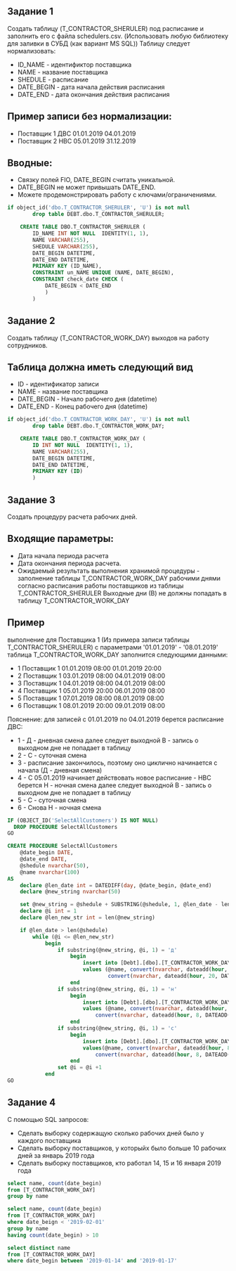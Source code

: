 ## Задание 1

Создать таблицу (T_CONTRACTOR_SHERULER) под расписание и заполнить его с файла schedulers.csv. (Использовать любую библиотеку для заливки в СУБД (как вариант MS SQL)) Таблицу следует нормализовать:
- ID_NAME - идентификтор поставщика
- NAME - название поставщика
- SHEDULE - расписание
- DATE_BEGIN - дата начала действия расписания
- DATE_END - дата окончания действия расписания

## Пример записи без нормализации:

- Поставщик 1 ДВС 01.01.2019 04.01.2019
- Поставщик 2 НВС 05.01.2019 31.12.2019

## Вводные:
- Связку полей FIO, DATE_BEGIN считать уникальной.
- DATE_BEGIN не может привышать DATE_END.
- Можете продемонстрировать работу с ключами/ограничениями.

```sql
if object_id('dbo.T_CONTRACTOR_SHERULER', 'U') is not null
        drop table DEBT.dbo.T_CONTRACTOR_SHERULER;

    CREATE TABLE DBO.T_CONTRACTOR_SHERULER (
        ID_NAME INT NOT NULL  IDENTITY(1, 1),
        NAME VARCHAR(255),
        SHEDULE VARCHAR(255),
        DATE_BEGIN DATETIME,
        DATE_END DATETIME,
        PRIMARY KEY (ID_NAME),
        CONSTRAINT un_NAME UNIQUE (NAME, DATE_BEGIN),
        CONSTRAINT check_date CHECK (
            DATE_BEGIN < DATE_END
            )
        )
```
## Задание 2
Создать таблицу (T_CONTRACTOR_WORK_DAY) выходов на работу сотрудников.

## Таблица должна иметь следующий вид
- ID - идентификатор записи
- NAME - название поставщика
- DATE_BEGIN - Начало рабочего дня (datetime)
- DATE_END - Конец рабочего дня (datetime)

```sql
if object_id('dbo.T_CONTRACTOR_WORK_DAY', 'U') is not null
        drop table DEBT.dbo.T_CONTRACTOR_WORK_DAY;

    CREATE TABLE DBO.T_CONTRACTOR_WORK_DAY (
        ID INT NOT NULL  IDENTITY(1, 1),
        NAME VARCHAR(255),
        DATE_BEGIN DATETIME,
        DATE_END DATETIME,
        PRIMARY KEY (ID)
        )
```

## Задание 3
Создать процедуру расчета рабочих дней.

## Входящие параметры:
- Дата начала периода расчета
- Дата окончания периода расчета.
- Ожидаемый результать выполнения хранимой процедуры - заполнение таблицы T_CONTRACTOR_WORK_DAY рабочими днями согласно расписания работы поставщиков из таблицы T_CONTRACTOR_SHERULER Выходные дни (В) не должны попадать в таблицу T_CONTRACTOR_WORK_DAY

## Пример 
выполнение для Поставщика 1 (Из примера записи таблицы T_CONTRACTOR_SHERULER) с параметрами '01.01.2019' - '08.01.2019' таблица T_CONTRACTOR_WORK_DAY заполнится следующими данными:

- 1 Поставщик 1 01.01.2019 08:00 01.01.2019 20:00
- 2 Поставщик 1 03.01.2019 08:00 04.01.2019 08:00 
- 3 Поставщик 1 04.01.2019 08:00 04.01.2019 08:00 
- 4 Поставщик 1 05.01.2019 20:00 06.01.2019 08:00 
- 5 Поставщик 1 07.01.2019 08:00 08.01.2019 08:00 
- 6 Поставщик 1 08.01.2019 20:00 09.01.2019 08:00

Пояснение: для записей с 01.01.2019 по 04.01.2019 берется расписание ДВС:
- 1 - Д - дневная смена далее следует выходной В - запись о выходном дне не попадает в таблицу
- 2 - С - суточная смена
- 3 - расписание закончилось, поэтому оно циклично начинается с начала (Д - дневная смена)
- 4 - С 05.01.2019 начинает действовать новое расписание - НВС берется Н - ночная смена далее следует выходной В - запись о выходном дне не попадает в таблицу
- 5 - С - суточная смена
- 6 - Снова Н - ночная смена

```sql
IF (OBJECT_ID('SelectAllCustomers') IS NOT NULL)
  DROP PROCEDURE SelectAllCustomers
GO

CREATE PROCEDURE SelectAllCustomers
    @date_begin DATE,
    @date_end DATE,
    @shedule nvarchar(50),
    @name nvarchar(100)
AS
    declare @len_date int = DATEDIFF(day, @date_begin, @date_end)
    declare @new_string nvarchar(50)

    set @new_string = @shedule + SUBSTRING(@shedule, 1, @len_date - len(@shedule))    
    declare @i int = 1
    declare @len_new_str int = len(@new_string)

    if @len_date > len(@shedule)
        while (@i <= @len_new_str)
            begin
                if substring(@new_string, @i, 1) = 'д'
                    begin 
                        insert into [Debt].[dbo].[T_CONTRACTOR_WORK_DAY]
                        values (@name, convert(nvarchar, dateadd(hour, 8, DATEADD(day, @i-1, cast(@date_begin as nvarchar))), 120),
                                convert(nvarchar, dateadd(hour, 20, DATEADD(day, @i-1, cast(@date_begin as nvarchar))), 120))
                    end
                if substring(@new_string, @i, 1) = 'н'
                    begin
                        insert into [Debt].[dbo].[T_CONTRACTOR_WORK_DAY]
                        values (@name, convert(nvarchar, dateadd(hour, 20, DATEADD(day, @i-1, cast(@date_begin as nvarchar))), 120),
                            convert(nvarchar, dateadd(hour, 8, DATEADD(day, @i, cast(@date_begin as nvarchar))), 120))
                    end
                if substring(@new_string, @i, 1) = 'с'
                    begin
                        insert into [Debt].[dbo].[T_CONTRACTOR_WORK_DAY]
                        values(@name, convert(nvarchar, dateadd(hour, 8, DATEADD(day, @i-1, cast(@date_begin as nvarchar))), 120),
                            convert(nvarchar, dateadd(hour, 8, DATEADD(day, @i, cast(@date_begin as nvarchar))), 120))
                    end
                set @i = @i +1
            end
GO

```

## Задание 4
С помощью SQL запросов:
- Сделать выборку содержащую сколько рабочих дней было у каждого поставщика
- Сделать выборку поставщиков, у которыйх было больше 10 рабочих дней за январь 2019 года
- Сделать выборку поставщиков, кто работал 14, 15 и 16 января 2019 года

```sql
select name, count(date_begin)
from [T_CONTRACTOR_WORK_DAY]
group by name
```

```sql
select name, count(date_begin)
from [T_CONTRACTOR_WORK_DAY]
where date_beign < '2019-02-01'
group by name
having count(date_begin) > 10
```

```sql
select distinct name
from [T_CONTRACTOR_WORK_DAY]
where date_begin between '2019-01-14' and '2019-01-17'
```
